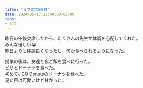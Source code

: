 ```yaml
---
title: "セブ留学5日目"
date: 2024-05-17T22:40:00+08:00
tags:
- セブ
---
```


昨日の午後欠席したから、たくさんの先生が体調を心配してくれた。  
みんな優しい😭  
昨日よりも体調良くなったし、何か食べられるようになった。

授業の後は、友達と夜ご飯を食べに行った。  
ピザとドーナツを食べた。  
初めてJ.CO Donutsのドーナツを食べた。  
見た目は可愛いけど甘かった。